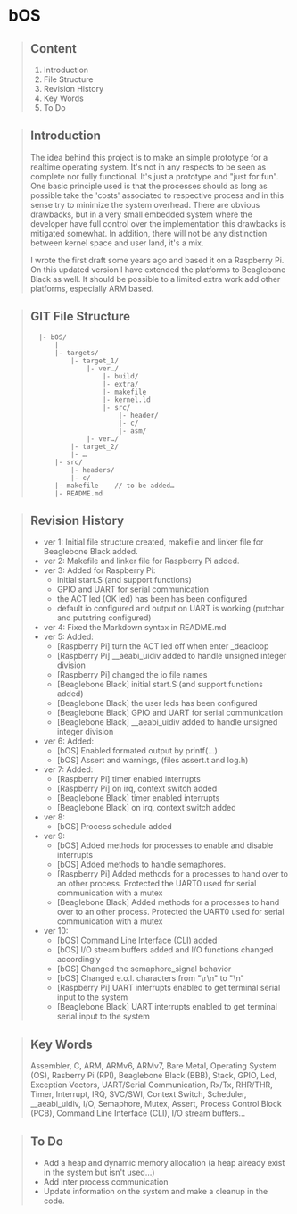 # bOS

> ## Content
>
> 1.	Introduction
> 2.	File Structure
> 3.	Revision History
> 4.	Key Words
> 5.	To Do


> ## Introduction
>
> The idea behind this project is to make an simple prototype for a realtime operating system. It's not in any respects to be seen as complete nor fully functional. It's just a prototype and "just for fun". One basic principle used is that the processes should as long as possible take the 'costs' associated to respective process and in this sense try to minimize the system overhead. There are obvious drawbacks, but in a very small embedded system where the developer have full control over the implementation this drawbacks is mitigated somewhat. In addition, there will not be any distinction between kernel space and user land, it's a mix.
> 
> I wrote the first draft some years ago and based it on a Raspberry Pi. On this updated version I have extended the platforms to Beaglebone Black as well. It should be possible to a limited extra work add other platforms, especially ARM based. 
>
>


> ## GIT File Structure
>
>		|- bOS/
>			|
>			|- targets/
>				|- target_1/
>					|- ver…/
>						|- build/
>						|- extra/
>						|- makefile
>						|- kernel.ld
>						|- src/
>							|- header/
>							|- c/
>							|- asm/
>					|- ver…/
>				|- target_2/
>				|- …
>			|- src/
>				|- headers/
>				|- c/
>			|- makefile    // to be added…
>			|- README.md
>		


> ## Revision History
> 
> - ver 1: Initial file structure created, makefile and linker file for Beaglebone Black added.
> - ver 2: Makefile and linker file for Raspberry Pi added.
> - ver 3: Added for Raspberry Pi:
>	- initial start.S (and support functions)
>	- GPIO and UART for serial communication
>	- the ACT led (OK led) has been has been configured
>	- default io configured and output on UART is working (putchar and putstring configured)
> - ver 4: Fixed the Markdown syntax in README.md
> - ver 5: Added:
>	- [Raspberry Pi] turn the ACT led off when enter _deadloop
>	- [Raspberry Pi] __aeabi_uidiv added to handle unsigned integer division
>	- [Raspberry Pi] changed the io file names
>	- [Beaglebone Black] initial start.S (and support functions added)
>	- [Beaglebone Black] the user leds has been configured
>	- [Beaglebone Black] GPIO and UART for serial communication
>	- [Beaglebone Black] __aeabi_uidiv added to handle unsigned integer division
> - ver 6: Added:
>	- [bOS] Enabled formated output by printf(...)
>	- [bOS] Assert and warnings, (files assert.t and log.h)
> - ver 7: Added:
> 	- [Raspberry Pi] timer enabled interrupts
> 	- [Raspberry Pi] on irq, context switch added
> 	- [Beaglebone Black] timer enabled interrupts
> 	- [Beaglebone Black] on irq, context switch added
> - ver 8:
> 	- [bOS] Process schedule added
> - ver 9:
>   - [bOS] Added methods for processes to enable and disable interrupts
>   - [bOS] Added methods to handle semaphores.
>   - [Raspberry Pi] Added methods for a processes to hand over to an other process. Protected the UART0 used for serial communication with a mutex
>   - [Beaglebone Black] Added methods for a processes to hand over to an other process. Protected the UART0 used for serial communication with a mutex
> - ver 10: 
> 	- [bOS] Command Line Interface (CLI) added
> 	- [bOS] I/O stream buffers added and I/O functions changed accordingly
> 	- [bOS] Changed the semaphore_signal behavior
> 	- [bOS] Changed e.o.l. characters from "\r\n" to "\n"
> 	- [Raspberry Pi] UART interrupts enabled to get terminal serial input to the system 
> 	- [Beaglebone Black] UART interrupts enabled to get terminal serial input to the system 


>## Key Words
> Assembler, C, ARM, ARMv6, ARMv7, Bare Metal, Operating System (OS), Rasberry Pi (RPI), Beaglebone Black (BBB), Stack, GPIO, Led, Exception Vectors, UART/Serial Communication, Rx/Tx, RHR/THR, Timer, Interrupt, IRQ, SVC/SWI, Context Switch, Scheduler, __aeabi_uidiv, I/O, Semaphore, Mutex, Assert, Process Control Block (PCB), Command Line Interface (CLI), I/O stream buffers…

>## To Do
> - Add a heap and dynamic memory allocation (a heap already exist in the system but isn't used…)
> - Add inter process communication
> - Update information on the system and make a cleanup in the code.


